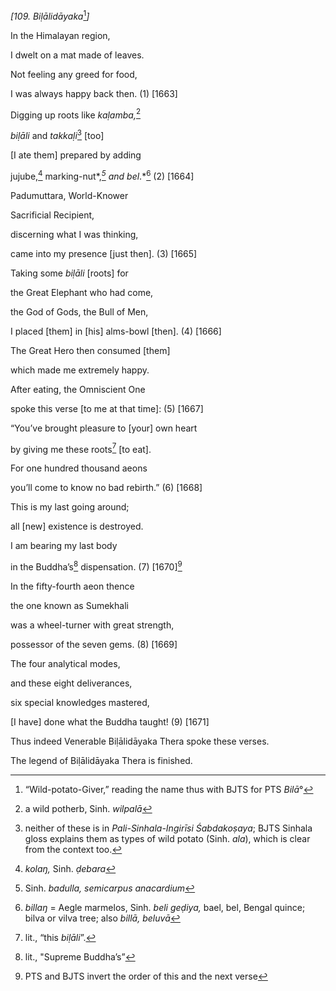 *\[109. Biḷālidāyaka*[^1]*\]*

In the Himalayan region,

I dwelt on a mat made of leaves.

Not feeling any greed for food,

I was always happy back then. (1) \[1663\]

Digging up roots like *kaḷamba,*[^2]

*biḷāli* and *takkaḷi*[^3] \[too\]

\[I ate them\] prepared by adding

jujube,[^4] marking-nut*,*[^5] and bel*.*[^6] (2) \[1664\]

Padumuttara, World-Knower

Sacrificial Recipient,

discerning what I was thinking,

came into my presence \[just then\]. (3) \[1665\]

Taking some *biḷāli* \[roots\] for

the Great Elephant who had come,

the God of Gods, the Bull of Men,

I placed \[them\] in \[his\] alms-bowl \[then\]. (4) \[1666\]

The Great Hero then consumed \[them\]

which made me extremely happy.

After eating, the Omniscient One

spoke this verse \[to me at that time\]: (5) \[1667\]

“You’ve brought pleasure to \[your\] own heart

by giving me these roots[^7] \[to eat\].

For one hundred thousand aeons

you’ll come to know no bad rebirth.” (6) \[1668\]

This is my last going around;

all \[new\] existence is destroyed.

I am bearing my last body

in the Buddha’s[^8] dispensation. (7) \[1670\][^9]

In the fifty-fourth aeon thence

the one known as Sumekhali

was a wheel-turner with great strength,

possessor of the seven gems. (8) \[1669\]

The four analytical modes,

and these eight deliverances,

six special knowledges mastered,

\[I have\] done what the Buddha taught! (9) \[1671\]

Thus indeed Venerable Biḷālidāyaka Thera spoke these verses.

The legend of Biḷālidāyaka Thera is finished.

[^1]: “Wild-potato-Giver,” reading the name thus with BJTS for PTS
    *Bilā*°

[^2]: a wild potherb, Sinh. *wilpalā*

[^3]: neither of these is in *Pali-Sinhala-Ingirīsi Śabdakoṣaya*; BJTS
    Sinhala gloss explains them as types of wild potato (Sinh. *ala*),
    which is clear from the context too.

[^4]: *kolaŋ,* Sinh. *ḍebara*

[^5]: Sinh. *badulla, semicarpus anacardium*

[^6]: *billaŋ* = Aegle marmelos, Sinh. *beli geḍiya,* bael, bel, Bengal
    quince; bilva or vilva tree; also *billā, beluvā*

[^7]: lit., “this *biḷāli*”.

[^8]: lit., "Supreme Buddha’s”

[^9]: PTS and BJTS invert the order of this and the next verse
